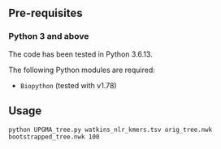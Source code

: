 ## Pre-requisites

### Python 3 and above

The code has been tested in Python 3.6.13. 

The following Python modules are required:

* `Biopython` (tested with v1.78)

## Usage

```
python UPGMA_tree.py watkins_nlr_kmers.tsv orig_tree.nwk bootstrapped_tree.nwk 100
```